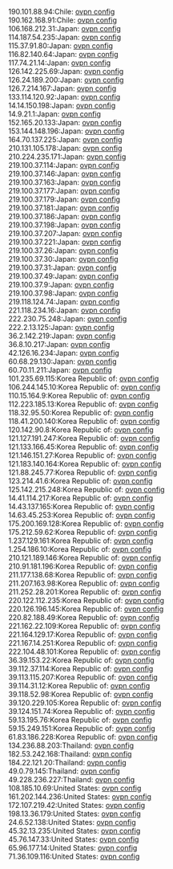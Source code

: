190.101.88.94:Chile: [ovpn config](vpn/190_101_88_94.ovpn)  
190.162.168.91:Chile: [ovpn config](vpn/190_162_168_91.ovpn)  
106.168.212.31:Japan: [ovpn config](vpn/106_168_212_31.ovpn)  
114.187.54.235:Japan: [ovpn config](vpn/114_187_54_235.ovpn)  
115.37.91.80:Japan: [ovpn config](vpn/115_37_91_80.ovpn)  
116.82.140.64:Japan: [ovpn config](vpn/116_82_140_64.ovpn)  
117.74.21.14:Japan: [ovpn config](vpn/117_74_21_14.ovpn)  
126.142.225.69:Japan: [ovpn config](vpn/126_142_225_69.ovpn)  
126.24.189.200:Japan: [ovpn config](vpn/126_24_189_200.ovpn)  
126.7.214.167:Japan: [ovpn config](vpn/126_7_214_167.ovpn)  
133.114.120.92:Japan: [ovpn config](vpn/133_114_120_92.ovpn)  
14.14.150.198:Japan: [ovpn config](vpn/14_14_150_198.ovpn)  
14.9.21.1:Japan: [ovpn config](vpn/14_9_21_1.ovpn)  
152.165.20.133:Japan: [ovpn config](vpn/152_165_20_133.ovpn)  
153.144.148.196:Japan: [ovpn config](vpn/153_144_148_196.ovpn)  
164.70.137.225:Japan: [ovpn config](vpn/164_70_137_225.ovpn)  
210.131.105.178:Japan: [ovpn config](vpn/210_131_105_178.ovpn)  
210.224.235.171:Japan: [ovpn config](vpn/210_224_235_171.ovpn)  
219.100.37.114:Japan: [ovpn config](vpn/219_100_37_114.ovpn)  
219.100.37.146:Japan: [ovpn config](vpn/219_100_37_146.ovpn)  
219.100.37.163:Japan: [ovpn config](vpn/219_100_37_163.ovpn)  
219.100.37.177:Japan: [ovpn config](vpn/219_100_37_177.ovpn)  
219.100.37.179:Japan: [ovpn config](vpn/219_100_37_179.ovpn)  
219.100.37.181:Japan: [ovpn config](vpn/219_100_37_181.ovpn)  
219.100.37.186:Japan: [ovpn config](vpn/219_100_37_186.ovpn)  
219.100.37.198:Japan: [ovpn config](vpn/219_100_37_198.ovpn)  
219.100.37.207:Japan: [ovpn config](vpn/219_100_37_207.ovpn)  
219.100.37.221:Japan: [ovpn config](vpn/219_100_37_221.ovpn)  
219.100.37.26:Japan: [ovpn config](vpn/219_100_37_26.ovpn)  
219.100.37.30:Japan: [ovpn config](vpn/219_100_37_30.ovpn)  
219.100.37.31:Japan: [ovpn config](vpn/219_100_37_31.ovpn)  
219.100.37.49:Japan: [ovpn config](vpn/219_100_37_49.ovpn)  
219.100.37.9:Japan: [ovpn config](vpn/219_100_37_9.ovpn)  
219.100.37.98:Japan: [ovpn config](vpn/219_100_37_98.ovpn)  
219.118.124.74:Japan: [ovpn config](vpn/219_118_124_74.ovpn)  
221.118.234.16:Japan: [ovpn config](vpn/221_118_234_16.ovpn)  
222.230.75.248:Japan: [ovpn config](vpn/222_230_75_248.ovpn)  
222.2.13.125:Japan: [ovpn config](vpn/222_2_13_125.ovpn)  
36.2.142.219:Japan: [ovpn config](vpn/36_2_142_219.ovpn)  
36.8.10.217:Japan: [ovpn config](vpn/36_8_10_217.ovpn)  
42.126.16.234:Japan: [ovpn config](vpn/42_126_16_234.ovpn)  
60.68.29.130:Japan: [ovpn config](vpn/60_68_29_130.ovpn)  
60.70.11.211:Japan: [ovpn config](vpn/60_70_11_211.ovpn)  
101.235.69.115:Korea Republic of: [ovpn config](vpn/101_235_69_115.ovpn)  
106.244.145.10:Korea Republic of: [ovpn config](vpn/106_244_145_10.ovpn)  
110.15.164.9:Korea Republic of: [ovpn config](vpn/110_15_164_9.ovpn)  
112.223.185.13:Korea Republic of: [ovpn config](vpn/112_223_185_13.ovpn)  
118.32.95.50:Korea Republic of: [ovpn config](vpn/118_32_95_50.ovpn)  
118.41.200.140:Korea Republic of: [ovpn config](vpn/118_41_200_140.ovpn)  
120.142.90.8:Korea Republic of: [ovpn config](vpn/120_142_90_8.ovpn)  
121.127.191.247:Korea Republic of: [ovpn config](vpn/121_127_191_247.ovpn)  
121.133.166.45:Korea Republic of: [ovpn config](vpn/121_133_166_45.ovpn)  
121.146.151.27:Korea Republic of: [ovpn config](vpn/121_146_151_27.ovpn)  
121.183.140.164:Korea Republic of: [ovpn config](vpn/121_183_140_164.ovpn)  
121.88.245.77:Korea Republic of: [ovpn config](vpn/121_88_245_77.ovpn)  
123.214.41.6:Korea Republic of: [ovpn config](vpn/123_214_41_6.ovpn)  
125.142.215.248:Korea Republic of: [ovpn config](vpn/125_142_215_248.ovpn)  
14.41.114.217:Korea Republic of: [ovpn config](vpn/14_41_114_217.ovpn)  
14.43.137.165:Korea Republic of: [ovpn config](vpn/14_43_137_165.ovpn)  
14.63.45.253:Korea Republic of: [ovpn config](vpn/14_63_45_253.ovpn)  
175.200.169.128:Korea Republic of: [ovpn config](vpn/175_200_169_128.ovpn)  
175.212.59.62:Korea Republic of: [ovpn config](vpn/175_212_59_62.ovpn)  
1.237.129.161:Korea Republic of: [ovpn config](vpn/1_237_129_161.ovpn)  
1.254.186.10:Korea Republic of: [ovpn config](vpn/1_254_186_10.ovpn)  
210.121.189.146:Korea Republic of: [ovpn config](vpn/210_121_189_146.ovpn)  
210.91.181.196:Korea Republic of: [ovpn config](vpn/210_91_181_196.ovpn)  
211.177.138.68:Korea Republic of: [ovpn config](vpn/211_177_138_68.ovpn)  
211.207.163.98:Korea Republic of: [ovpn config](vpn/211_207_163_98.ovpn)  
211.252.28.201:Korea Republic of: [ovpn config](vpn/211_252_28_201.ovpn)  
220.122.112.235:Korea Republic of: [ovpn config](vpn/220_122_112_235.ovpn)  
220.126.196.145:Korea Republic of: [ovpn config](vpn/220_126_196_145.ovpn)  
220.82.188.49:Korea Republic of: [ovpn config](vpn/220_82_188_49.ovpn)  
221.162.22.109:Korea Republic of: [ovpn config](vpn/221_162_22_109.ovpn)  
221.164.129.17:Korea Republic of: [ovpn config](vpn/221_164_129_17.ovpn)  
221.167.14.251:Korea Republic of: [ovpn config](vpn/221_167_14_251.ovpn)  
222.104.48.101:Korea Republic of: [ovpn config](vpn/222_104_48_101.ovpn)  
36.39.153.22:Korea Republic of: [ovpn config](vpn/36_39_153_22.ovpn)  
39.112.37.114:Korea Republic of: [ovpn config](vpn/39_112_37_114.ovpn)  
39.113.115.207:Korea Republic of: [ovpn config](vpn/39_113_115_207.ovpn)  
39.114.31.12:Korea Republic of: [ovpn config](vpn/39_114_31_12.ovpn)  
39.118.52.98:Korea Republic of: [ovpn config](vpn/39_118_52_98.ovpn)  
39.120.229.105:Korea Republic of: [ovpn config](vpn/39_120_229_105.ovpn)  
39.124.151.74:Korea Republic of: [ovpn config](vpn/39_124_151_74.ovpn)  
59.13.195.76:Korea Republic of: [ovpn config](vpn/59_13_195_76.ovpn)  
59.15.249.151:Korea Republic of: [ovpn config](vpn/59_15_249_151.ovpn)  
61.83.186.228:Korea Republic of: [ovpn config](vpn/61_83_186_228.ovpn)  
134.236.88.203:Thailand: [ovpn config](vpn/134_236_88_203.ovpn)  
182.53.242.168:Thailand: [ovpn config](vpn/182_53_242_168.ovpn)  
184.22.121.20:Thailand: [ovpn config](vpn/184_22_121_20.ovpn)  
49.0.79.145:Thailand: [ovpn config](vpn/49_0_79_145.ovpn)  
49.228.236.227:Thailand: [ovpn config](vpn/49_228_236_227.ovpn)  
108.185.10.69:United States: [ovpn config](vpn/108_185_10_69.ovpn)  
161.202.144.236:United States: [ovpn config](vpn/161_202_144_236.ovpn)  
172.107.219.42:United States: [ovpn config](vpn/172_107_219_42.ovpn)  
198.13.36.179:United States: [ovpn config](vpn/198_13_36_179.ovpn)  
24.6.52.138:United States: [ovpn config](vpn/24_6_52_138.ovpn)  
45.32.13.235:United States: [ovpn config](vpn/45_32_13_235.ovpn)  
45.76.147.33:United States: [ovpn config](vpn/45_76_147_33.ovpn)  
65.96.177.14:United States: [ovpn config](vpn/65_96_177_14.ovpn)  
71.36.109.116:United States: [ovpn config](vpn/71_36_109_116.ovpn)  
